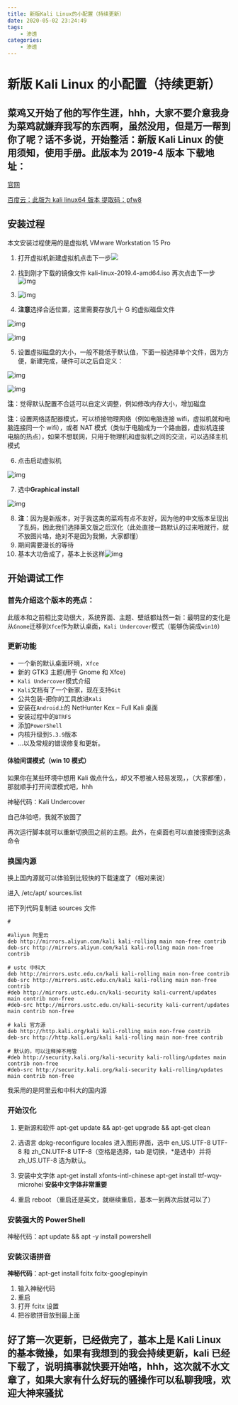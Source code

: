 ```yaml
---
title: 新版Kali Linux的小配置（持续更新）
date: 2020-05-02 23:24:49
tags:
    - 渗透
categories:
    - 渗透
---
```


# 新版 Kali Linux 的小配置（持续更新）

## 菜鸡又开始了他的写作生涯，hhh，大家不要介意我身为菜鸡就嫌弃我写的东西啊，虽然没用，但是万一帮到你了呢？话不多说，开始整活：新版 Kali Linux 的使用须知，使用手册。此版本为 2019-4 版本 下载地址：

[官网](https://www.kali.org/downloads/)

[百度云：此版为 kali linux64 版本 提取码：pfw8](https://pan.baidu.com/s/1K-JK7K8zhuA-lrhiYllZ3w)

## 安装过程

本文安装过程使用的是虚拟机 VMware Workstation 15 Pro

1. 打开虚拟机新建虚拟机点击下一步![](https://imgconvert.csdnimg.cn/aHR0cHM6Ly93d3cubXhsLmluay93cC1jb250ZW50L3VwbG9hZHMvMjAxOS8wNi9pbWFnZS0xMi5wbmc?x-oss-process=image/format,png)

2. 找到刚才下载的镜像文件 kali-linux-2019.4-amd64.iso 再次点击下一步 ![img](https://imgconvert.csdnimg.cn/aHR0cHM6Ly93d3cubXhsLmluay93cC1jb250ZW50L3VwbG9hZHMvMjAxOS8wNi9pbWFnZS0xMy5wbmc?x-oss-process=image/format,png)

3. ![img](https://imgconvert.csdnimg.cn/aHR0cHM6Ly9pbWcyMDE4LmNuYmxvZ3MuY29tL2Jsb2cvMTEyNDM1Ny8yMDE5MDcvMTEyNDM1Ny0yMDE5MDcxNDE3MTcyMzAyNy0zMTM1NjMyNTMuanBn?x-oss-process=image/format,png)

4. **注意**选择合适位置，这里需要存放几十 G 的虚拟磁盘文件

![img](https://imgconvert.csdnimg.cn/aHR0cHM6Ly93d3cubXhsLmluay93cC1jb250ZW50L3VwbG9hZHMvMjAxOS8wNi8xMjMucG5n?x-oss-process=image/format,png)

![img](https://imgconvert.csdnimg.cn/aHR0cHM6Ly93d3cubXhsLmluay93cC1jb250ZW50L3VwbG9hZHMvMjAxOS8wNi8xNTYwNzAwNjA4MS5wbmc?x-oss-process=image/format,png)

5. 设置虚拟磁盘的大小，一般不能低于默认值，下面一般选择单个文件，因为方便，新建完成，硬件可以之后自定义：

![img](https://imgconvert.csdnimg.cn/aHR0cHM6Ly93d3cubXhsLmluay93cC1jb250ZW50L3VwbG9hZHMvMjAxOS8wNi9pbWFnZS0xNS5wbmc?x-oss-process=image/format,png)

![img](https://imgconvert.csdnimg.cn/aHR0cHM6Ly93d3cubXhsLmluay93cC1jb250ZW50L3VwbG9hZHMvMjAxOS8wNi8xNTYwNzAwODEwMV8lRTUlODklQUYlRTYlOUMlQUMucG5n?x-oss-process=image/format,png)

**注**：觉得默认配置不合适可以自定义调整，例如修改内存大小，增加磁盘

**注**：设置网络适配器模式，可以桥接物理网络（例如电脑连接 wifi，虚拟机就和电脑连接同一个 wifi），或者 NAT 模式（类似于电脑成为一个路由器，虚拟机连接电脑的热点），如果不想联网，只用于物理机和虚拟机之间的交流，可以选择主机模式

6. 点击启动虚拟机

![img](https://imgconvert.csdnimg.cn/aHR0cHM6Ly93d3cubXhsLmluay93cC1jb250ZW50L3VwbG9hZHMvMjAxOS8wNi8yMDE4MDQxNTE1MjMzNzI2MF8lRTUlODklQUYlRTYlOUMlQUMtMTAyNHg3MTYuanBn?x-oss-process=image/format,png)

7. 选中**Graphical install**

![img](https://imgconvert.csdnimg.cn/aHR0cHM6Ly93d3cubXhsLmluay93cC1jb250ZW50L3VwbG9hZHMvMjAxOS8wNi8xNTYwNzAxMDY0MS0xMDI0eDU1OS5wbmc?x-oss-process=image/format,png)

8. **注**：因为是新版本，对于我这类的菜鸡有点不友好，因为他的中文版本呈现出了乱码，因此我们选择英文版之后汉化（此处直接一路默认的过来哦就行，就不放图片咯，绝对不是因为我懒，大家都懂）
9. 期间需要漫长的等待
10. 基本大功告成了，基本上长这样![img](https://imgconvert.csdnimg.cn/aHR0cHM6Ly9pbWFnZS4zMDAxLm5ldC9pbWFnZXMvMjAxOTExMzAvMTU3NTEwMDYwOF81ZGUyMjBjMDBiN2RmLmpwZyFzbWFsbA?x-oss-process=image/format,png)

## 开始调试工作

### 首先介绍这个版本的亮点：

此版本和之前相比变动很大，系统界面、主题、壁纸都灿然一新：最明显的变化是从`Gnome`迁移到`Xfce`作为默认桌面，`Kali Undercover`模式（能够伪装成`win10`）

### 更新功能

- 一个新的默认桌面环境，`Xfce`
- 新的 GTK3 主题(用于 Gnome 和 Xfce)
- `Kali Undercover`模式介绍
- `Kali`文档有了一个新家，现在支持`Git`
- 公共包装-把你的工具放进`Kali`
- 安装在`Android上`的 NetHunter Kex – Full Kali 桌面
- 安装过程中的`BTRFS`
- 添加`PowerShell`
- 内核升级到`5.3.9`版本
- ...以及常规的错误修复和更新。

#### 体验间谍模式（win 10 模式）

如果你在某些环境中想用 Kali 做点什么，却又不想被人轻易发现，，（大家都懂），那就顺手打开间谍模式吧，hhh

神秘代码：Kali Undercover

自己体验吧，我就不放图了

再次运行脚本就可以重新切换回之前的主题。此外，在桌面也可以直接搜索到这条命令

### 换国内源

换上国内源就可以体验到比较快的下载速度了（相对来说）

进入 /etc/apt/ sources.list

把下列代码复制进 sources 文件

```脚本
#

#aliyun 阿里云
deb http://mirrors.aliyun.com/kali kali-rolling main non-free contrib
deb-src http://mirrors.aliyun.com/kali kali-rolling main non-free contrib

# ustc 中科大
deb http://mirrors.ustc.edu.cn/kali kali-rolling main non-free contrib
deb-src http://mirrors.ustc.edu.cn/kali kali-rolling main non-free contrib
#deb http://mirrors.ustc.edu.cn/kali-security kali-current/updates main contrib non-free
#deb-src http://mirrors.ustc.edu.cn/kali-security kali-current/updates main contrib non-free

# kali 官方源
deb http://http.kali.org/kali kali-rolling main non-free contrib
deb-src http://http.kali.org/kali kali-rolling main non-free contrib

# 默认的，可以注释掉不用管
#deb http://security.kali.org/kali-security kali-rolling/updates main contrib non-free
#deb-src http://security.kali.org/kali-security kali-rolling/updates main contrib non-free
```

我采用的是阿里云和中科大的国内源

### 开始汉化

1. 更新源和软件 apt-get update && apt-get upgrade && apt-get clean

2. 选语言 dpkg-reconfigure locales 进入图形界面，选中 en_US.UTF-8 UTF-8 和 zh_CN.UTF-8 UTF-8（空格是选择，tab 是切换，\*是选中）并将 zh_US.UTF-8 选为默认。
3. 安装中文字体 apt-get install xfonts-intl-chinese apt-get install ttf-wqy-microhei **安装中文字体非常重要**
4. 重启 reboot （重启还是英文，就继续重启，基本一到两次后就可以了）

### 安装强大的 PowerShell

神秘代码：apt update && apt -y install powershell

### 安装汉语拼音

**神秘代码**：apt-get install fcitx fcitx-googlepinyin

1.  输入神秘代码
2.  重启
3.  打开 fcitx 设置
4.  把谷歌拼音放到最上面

## 好了第一次更新，已经做完了，基本上是 Kali Linux 的基本微操，如果有我想到的我会持续更新，kali 已经下载了，说明搞事就快要开始咯，hhh，这次就不水文章了，如果大家有什么好玩的骚操作可以私聊我哦，欢迎大神来骚扰
